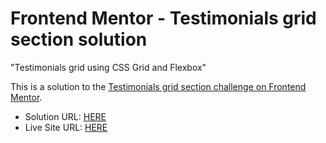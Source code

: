# Frontend Mentor - Testimonials grid section solution

"Testimonials grid using CSS Grid and Flexbox"

This is a solution to the [Testimonials grid section challenge on Frontend Mentor](https://www.frontendmentor.io/challenges/testimonials-grid-section-Nnw6J7Un7).

- Solution URL: [HERE](https://www.frontendmentor.io/solutions/testimonials-grid-section-css-grid-and-flexbox-PFXZ_5eAr)
- Live Site URL: [HERE](https://jmolinamelgarejo.github.io/Frontend-Mentor-Testimonials-Grid/)
